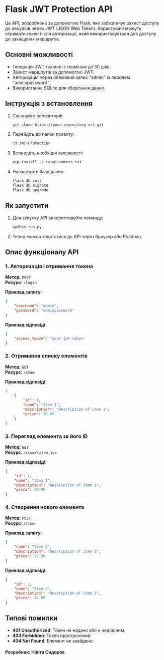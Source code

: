 # Flask JWT Protection API

Це API, розроблене за допомогою Flask, яке забезпечує захист доступу до ресурсів через JWT (JSON Web Token). Користувачі можуть отримати токен після авторизації, який використовується для доступу до захищених маршрутів.

## Основні можливості

- Генерація JWT токенів із терміном дії 30 днів.  
- Захист маршрутів за допомогою JWT.  
- Авторизація через обліковий запис "admin" із паролем "adminpassword".  
- Використання SQLite для зберігання даних.

## Інструкція з встановлення

1. Склонуйте репозиторій:  
    ```bash
    git clone https://your-repository-url.git
    ```

2. Перейдіть до папки проєкту:  
    ```bash
    cd JWT-Protection
    ```

3. Встановіть необхідні залежності:  
    ```bash
    pip install -r requirements.txt
    ```

4. Налаштуйте базу даних:  
    ```bash
    flask db init
    flask db migrate
    flask db upgrade
    ```

## Як запустити

1. Для запуску API використовуйте команду:  
    ```bash
    python run.py
    ```

2. Тепер можна звертатися до API через браузер або Postman.

## Опис функціоналу API

### 1. Авторизація і отримання токена

**Метод**: `POST`  
**Ресурс**: `/login`

**Приклад запиту**:
```json
{
    "username": "admin",
    "password": "adminpassword"
}
```

**Приклад відповіді**:
```json
{
    "access_token": "your-jwt-token"
}
```

### 2. Отримання списку елементів

**Метод**: `GET`  
**Ресурс**: `/item`

**Приклад відповіді**:
```json
[
    {
        "id": 1,
        "name": "Item 1",
        "description": "Description of item 1",
        "price": 19.99
    }
]
```

### 3. Перегляд елемента за його ID

**Метод**: `GET`  
**Ресурс**: `/item/<item_id>`

**Приклад відповіді**:
```json
{
    "id": 1,
    "name": "Item 1",
    "description": "Description of item 1",
    "price": 19.99
}
```

### 4. Створення нового елемента

**Метод**: `POST`  
**Ресурс**: `/item`

**Приклад запиту**:
```json
{
    "name": "Item 2",
    "description": "Description of item 2",
    "price": 29.99
}
```

**Приклад відповіді**:
```json
{
    "id": 2,
    "name": "Item 2",
    "description": "Description of item 2",
    "price": 29.99
}
```

## Типові помилки

- **401 Unauthorized**: Токен не надано або є недійсним.  
- **403 Forbidden**: Токен прострочений.  
- **404 Not Found**: Елемент не знайдено.

#### Розробник: Нікіта Сидоров  
  
